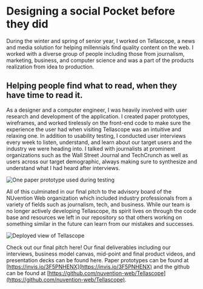 # Designing a social Pocket before they did
During the winter and spring of senior year, I worked on Tellascope, a news and media solution for helping millennials find quality content on the web. I worked with a diverse group of people including those from journalism, marketing, business, and computer science and was a part of the products realization from idea to production.

## Helping people find what to read, when they have time to read it.
As a designer and a computer engineer, I was heavily involved with user research and development of the application. I created paper prototypes, wireframes, and worked tirelessly on the front-end code to make sure the experience the user had when visiting Tellascope was an intuitive and relaxing one. In addition to usability testing, I conducted user interviews every week to listen, understand, and learn about our target users and the industry we were heading into. I talked with journalists at prominent organizations such as the Wall Street Journal and TechCrunch as well as users across our target demographic, always making sure to synthesize and understand what I had heard after interviews.

![One paper prototype used during testing](https://firebasestorage.googleapis.com/v0/b/brianlichliter-2018.appspot.com/o/Tellascope%2Ftellascope-2.jpeg?alt=media&token=48af6eb6-4558-47bd-850c-6465efea0160)

All of this culminated in our final pitch to the advisory board of the NUvention Web organization which included industry professionals from a variety of fields such as journalism, tech, and business. While our team is no longer actively developing Tellascope, its spirit lives on through the code base and resources we left in our repository so that others working on something similar in the future can learn from our mistakes and successes.

![Deployed view of Tellascope](https://firebasestorage.googleapis.com/v0/b/brianlichliter-2018.appspot.com/o/Tellascope%2Ftellascope-3.png?alt=media&token=9d9c4eef-5f68-47c8-bf5b-86b6fce7a53b)

Check out our final pitch here! Our final deliverables including our interviews, business model canvas, mid-point and final product videos, and presentation decks can be found here. Paper prototypes can be found at [https://invis.io/3F5PNHENX](https://invis.io/3F5PNHENX) and the github can be found at [https://github.com/nuvention-web/Tellascope](https://github.com/nuvention-web/Tellascope).